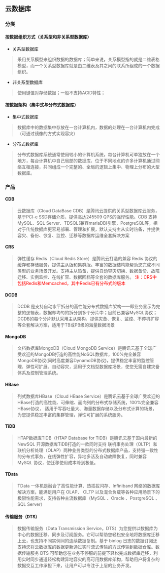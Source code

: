 ## 云数据库

### 分类

#### 按数据组织方式（关系型和非关系型数据库）
- 关系型数据库
> 采用关系模型来组织数据的数据库；简单来说，关系模型指的就是二维表格模型，而一个关系型数据库就是由二维表及其之间的联系所组成的一个数据组织。
- 非关系型数据库
> 使用键值对存储数据；一般不支持ACID特性；

#### 按数据架构（集中式与分布式数据库）
- 集中式数据库
> 数据库中的数据集中存放在一台计算机内，数据的处理在一台计算机内完成（可通过镜像的方式实现容灾）
- 分布式数据库
> 分布式数据库系统通常使用较小的计算机系统，每台计算机可单独放在一个地方，每台计算机中自己局部的数据库，位于不同地点的许多计算机通过网络互相连接，共同组成一个完整的、全局的逻辑上集中、物理上分布的大型数据库。


### 产品

#### CDB
> 云数据库（Cloud DataBase CDB）是腾讯云提供的关系型数据库云服务，基于PCI-e SSD存储介质，提供高达245509 QPS的强悍性能。CDB 支持MySQL、SQL Server、TDSQL(兼容mariaDB)引擎，PostgreSQL等，相对于传统数据库更容易部署、管理和扩展，默认支持主从实时热备，并提供容灾、备份、恢复、监控、迁移等数据库运维全套解决方案

#### CRS
> 弹性缓存 Redis（Cloud Redis Store）是腾讯云打造的兼容 Redis 协议的缓存和存储服务，提供主从版和集群版。丰富的数据结构能帮助您完成不同类型的业务场景开发。支持主从热备，提供自动容灾切换、数据备份、故障迁移、实例监控、在线扩容、数据回档等全套的数据库服务。
> <font color=red>注：CRS中包括Redis和Memcached，其中Redis已有分布式的版本</font>

#### DCDB
> DCDB 是支持自动水平拆分的高性能分布式数据库架构——即业务显示为完整的逻辑表，数据却均匀的拆分到多个分片中；目前已兼容MySQL协议；DCDB的每个分片默认采用主从架构，提供灾备、恢复、监控、不停机扩容等全套解决方案，适用于TB或PB级的海量数据场景

#### MongoDB
> 文档数据库MongoDB（Cloud MongoDB Service）是腾讯云基于全球广受欢迎的MongoDB打造的高性能NoSQL数据库，100%完全兼容MongoDB协议(同时高度兼容DynamoDB协议)，提供稳定丰富的监控管理，弹性可扩展、自动容灾，适用于文档型数据库场景，使您无需自建灾备体系及控制管理系统。

#### HBase
> 列式数据库HBase（Cloud HBase Service）是腾讯云基于全球广受欢迎的HBase打造的高性能、可伸缩、面向列的分布式存储系统，100%完全兼容HBase协议， 适用于写吞吐量大、海量数据存储以及分布式计算的场景，为您提供稳定丰富的集群管理，弹性可扩展的系统服务。

#### TiDB
> HTAP数据库TiDB（HTAP Database for TiDB）是腾讯云基于国内最新的 NewSQL 开源数据库TiDB打造的一款同时支持 联机事务处理（OLTP）和 联机分析处理（OLAP）两种业务类型的分布式数据库产品，支持强一致性的分布式事务，在线弹性扩容，异地多活及自动故障恢复，同时兼容 MySQL 协议，使迁移使用成本降到极低。

#### TData
> TData 一体机是融合了高性能计算、热插拔闪存、Infiniband 网络的数据库解决方案，能满足用户在 OLAP、 OLTP 以及混合负载等各种应用场景下的极限性能需求，支持各种主流数据库（MySQL 、Oracle 、PostgreSQL 、SQL Server）

#### 传输服务（DTS）
> 数据传输服务（Data Transmission Service，DTS）为您提供以数据库为中心的数据迁移、同步及订阅服务。它可以帮助您轻松安全地将数据库迁移上云，也支持不同实例间的连续数据复制。基于 binlog 日志的数据订阅还支持您将云数据库的数据更新通过实时流式传输的方式传输到数据仓库。数据传输服务 DTS 可帮助您在业务不停服的前提下轻松完成数据库迁移，利用实时同步通道轻松构建异地容灾的高可用数据库架构，帮助用户将复杂的数据交互工作承担下来，让用户可以专注于上层的业务开发。